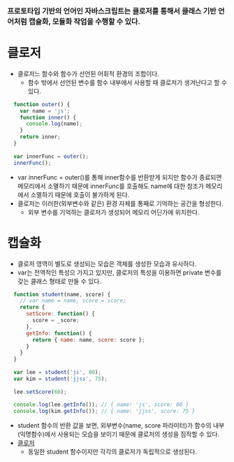 ### 프로토타입 기반의 언어인 자바스크립트는 클로저를 통해서 클래스 기반 언어처럼 캡슐화, 모듈화 작업을 수행할 수 있다.

# 클로저
- 클로저느 함수와 함수가 선언된 어휘적 환경의 조합이다.
  - 함수 밖에서 선언된 변수를 함수 내부에서 사용할 때 클로저가 생겨난다고 할 수 있다.
```javascript
  function outer() {
    var name = 'js';
    function inner() {
      console.log(name);
    }
    return inner;
  }
  
  var innerFunc = outer();
  innerFunc();
```
- var innerFunc = outer()를 통해 inner함수를 반환받게 되지만 함수가 종료되면 메모리에서 소멸하기 때문에 innerFunc를 호출해도 name에 대한 참조가 메모리에서 소멸하기 때문에 호출이 불가하게 된다.
- 클로저는 이러한(외부변수와 같은) 환경 자체를 통째로 기억하는 공간을 형성한다.
  - 외부 변수를 기억하는 클로저가 생성되어 메모리 어딘가에 위치한다.

# 캡슐화
- 클로저 영역이 별도로 생성되는 모습은 객체를 생성한 모습과 유사하다.
- var는 전역적인 특성으 가지고 있지만, 클로저의 특성을 이용하면 private 변수를 갖는 클래스 형태로 만들 수 있다.
```javascript
  function student(name, score) {
    // var name = name, score = score;
    return {
      setScore: function() {
        score = _score;
      },
      getInfo: function() {
        return { name: name, score: score };
      }
    }
  }
  
  var lee = student('js', 80);
  var kim = student('jjss', 75);
  
  lee.setScore(60);
  
  console.log(lee.getInfo()); // { name: 'js', score: 60 }
  console.log(kim.getInfo()); // { name: 'jjss', score: 75 }
```
- student 함수의 반환 값을 보면, 외부변수(name, score 파라미터)가 함수의 내부(익명함수)에서 사용되는 모습을 보이기 때문에 클로저의 생성을 짐작할 수 있다.
- [클로저](https://github.com/juuunobae/TIL/blob/main/Javascript/%EC%8A%A4%ED%81%AC%EB%A6%B0%EC%83%B7%202021-03-15%20%EC%98%A4%ED%9B%84%201.42.50.png)
  - 동일한 student 함수이지만 각각의 클로저가 독립적으로 생성된다.
